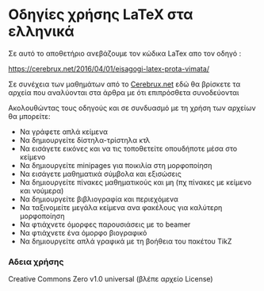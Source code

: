 # Οδηγίες χρήσης LaTeX στα ελληνικά

Σε αυτό το αποθετήριο ανεβάζουμε τον κώδικα LaTex απο τον οδηγό : 

https://cerebrux.net/2016/04/01/eisagogi-latex-prota-vimata/

Σε συνέχεια των μαθημάτων από το [Cerebrux.net](https://cerebrux.net)
εδώ θα βρίσκετε τα αρχεία που αναλύονται 
στα άρθρα με ότι επιπρόσθετα συνοδεύονται

Ακολουθώντας τους οδηγούς και σε συνδυασμό με τη χρήση των αρχείων θα μπορείτε:
* Να γράφετε απλά κείμενα 
* Να δημιουργείτε δίστηλα-τρίστηλα κτλ
* Να εισάγετε εικόνες και να τις τοποθετείτε οπουδήποτε μέσα στο κείμενο
* Να δημιουργείτε minipages για ποικιλία στη μορφοποίηση
* Να εισάγετε μαθηματικά σύμβολα και εξισώσεις
* Να δημιουργείτε πίνακες μαθηματικούς και μη (πχ πίνακες με κείμενο και νούμερα)
* Να δημιουργείτε βιβλιογραφία και περιεχόμενα
* Να ταξινομείτε μεγάλα κείμενα ανα φακέλους για καλύτερη μορφοποίηση
* Να φτιάχνετε όμορφες παρουσιάσεις με το beamer
* Να φτιάχνετε ένα όμορφο βιογραφικό
* Να δημιουργείτε απλά γραφικά με τη βοήθεια του πακέτου TikZ

### Αδεια χρήσης

Creative Commons Zero v1.0 universal
(βλέπε αρχείο License)
